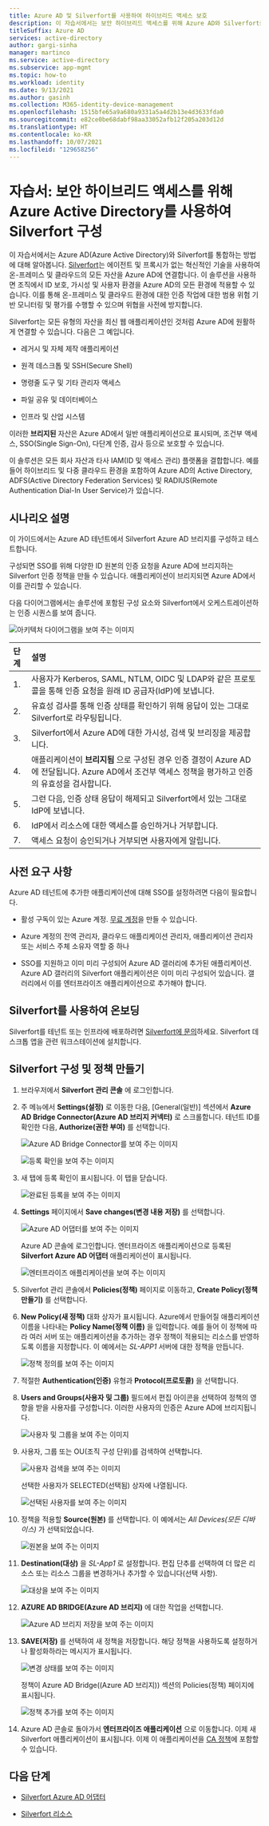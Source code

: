 ```yaml
---
title: Azure AD 및 Silverfort를 사용하여 하이브리드 액세스 보호
description: 이 자습서에서는 보안 하이브리드 액세스를 위해 Azure AD와 Silverfort를 통합하는 방법을 알아봅니다.
titleSuffix: Azure AD
services: active-directory
author: gargi-sinha
manager: martinco
ms.service: active-directory
ms.subservice: app-mgmt
ms.topic: how-to
ms.workload: identity
ms.date: 9/13/2021
ms.author: gasinh
ms.collection: M365-identity-device-management
ms.openlocfilehash: 1515bfe65a9a680a9331a5a4d2b13e4d3633fda0
ms.sourcegitcommit: e82ce0be68dabf98aa33052afb12f205a203d12d
ms.translationtype: HT
ms.contentlocale: ko-KR
ms.lasthandoff: 10/07/2021
ms.locfileid: "129658256"
---
```

# <a name="tutorial-configure-silverfort-with-azure-active-directory-for-secure-hybrid-access"></a>자습서: 보안 하이브리드 액세스를 위해 Azure Active Directory를 사용하여 Silverfort 구성

이 자습서에서는 Azure AD(Azure Active Directory)와 Silverfort를 통합하는 방법에 대해 알아봅니다. [Silverfort](https://www.silverfort.com/)는 에이전트 및 프록시가 없는 혁신적인 기술을 사용하여 온-프레미스 및 클라우드의 모든 자산을 Azure AD에 연결합니다. 이 솔루션을 사용하면 조직에서 ID 보호, 가시성 및 사용자 환경을 Azure AD의 모든 환경에 적용할 수 있습니다. 이를 통해 온-프레미스 및 클라우드 환경에 대한 인증 작업에 대한 범용 위험 기반 모니터링 및 평가를 수행할 수 있으며 위협을 사전에 방지합니다.  

Silverfort는 모든 유형의 자산을 최신 웹 애플리케이션인 것처럼 Azure AD에 원활하게 연결할 수 있습니다. 다음은 그 예입니다.

- 레거시 및 자체 제작 애플리케이션

- 원격 데스크톱 및 SSH(Secure Shell)

- 명령줄 도구 및 기타 관리자 액세스

- 파일 공유 및 데이터베이스

- 인프라 및 산업 시스템

이러한 **브리지된** 자산은 Azure AD에서 일반 애플리케이션으로 표시되며, 조건부 액세스, SSO(Single Sign-On), 다단계 인증, 감사 등으로 보호할 수 있습니다.

이 솔루션은 모든 회사 자산과 타사 IAM(ID 및 액세스 관리) 플랫폼을 결합합니다. 예를 들어 하이브리드 및 다중 클라우드 환경을 포함하여 Azure AD의 Active Directory, ADFS(Active Directory Federation Services) 및 RADIUS(Remote Authentication Dial-In User Service)가 있습니다.

## <a name="scenario-description"></a>시나리오 설명

이 가이드에서는 Azure AD 테넌트에서 Silverfort Azure AD 브리지를 구성하고 테스트합니다.

구성되면 SSO를 위해 다양한 ID 원본의 인증 요청을 Azure AD에 브리지하는 Silverfort 인증 정책을 만들 수 있습니다. 애플리케이션이 브리지되면 Azure AD에서 이를 관리할 수 있습니다.

다음 다이어그램에서는 솔루션에 포함된 구성 요소와 Silverfort에서 오케스트레이션하는 인증 시퀀스를 보여 줍니다.

![아키텍처 다이어그램을 보여 주는 이미지](./media/silverfort-azure-ad-integration/silverfort-architecture-diagram.png)

| 단계 | 설명|
|:---------|:------------|
| 1. | 사용자가 Kerberos, SAML, NTLM, OIDC 및 LDAP와 같은 프로토콜을 통해 인증 요청을 원래 ID 공급자(IdP)에 보냅니다.|
| 2. | 유효성 검사를 통해 인증 상태를 확인하기 위해 응답이 있는 그대로 Silverfort로 라우팅됩니다.|
| 3. | Silverfort에서 Azure AD에 대한 가시성, 검색 및 브리징을 제공합니다.|
| 4. | 애플리케이션이 **브리지됨** 으로 구성된 경우 인증 결정이 Azure AD에 전달됩니다. Azure AD에서 조건부 액세스 정책을 평가하고 인증의 유효성을 검사합니다.|
| 5. | 그런 다음, 인증 상태 응답이 해제되고 Silverfort에서 있는 그대로 IdP에 보냅니다. |
| 6.| IdP에서 리소스에 대한 액세스를 승인하거나 거부합니다.|
| 7. | 액세스 요청이 승인되거나 거부되면 사용자에게 알립니다. |

## <a name="prerequisites"></a>사전 요구 사항

Azure AD 테넌트에 추가한 애플리케이션에 대해 SSO를 설정하려면 다음이 필요합니다.

- 활성 구독이 있는 Azure 계정. [무료 계정](https://azure.microsoft.com/free/?WT.mc_id=A261C142F)을 만들 수 있습니다.

- Azure 계정의 전역 관리자, 클라우드 애플리케이션 관리자, 애플리케이션 관리자 또는 서비스 주체 소유자 역할 중 하나

- SSO를 지원하고 이미 미리 구성되어 Azure AD 갤러리에 추가된 애플리케이션. Azure AD 갤러리의 Silverfort 애플리케이션은 이미 미리 구성되어 있습니다. 갤러리에서 이를 엔터프라이즈 애플리케이션으로 추가해야 합니다.

## <a name="onboard-with-silverfort"></a>Silverfort를 사용하여 온보딩

Silverfort를 테넌트 또는 인프라에 배포하려면 [Silverfort에 문의](https://www.silverfort.com/)하세요. Silverfort 데스크톱 앱을 관련 워크스테이션에 설치합니다.

## <a name="configure-silverfort-and-create-a-policy"></a>Silverfort 구성 및 정책 만들기

1. 브라우저에서 **Silverfort 관리 콘솔** 에 로그인합니다.

2. 주 메뉴에서 **Settings(설정)** 로 이동한 다음, [General(일반)] 섹션에서 **Azure AD Bridge Connector(Azure AD 브리지 커넥터)** 로 스크롤합니다. 테넌트 ID를 확인한 다음, **Authorize(권한 부여)** 를 선택합니다.

   ![Azure AD Bridge Connector를 보여 주는 이미지](./media/silverfort-azure-ad-integration/azure-ad-bridge-connector.png)

   ![등록 확인을 보여 주는 이미지](./media/silverfort-azure-ad-integration/grant-permission.png)

3. 새 탭에 등록 확인이 표시됩니다. 이 탭을 닫습니다.

   ![완료된 등록을 보여 주는 이미지](./media/silverfort-azure-ad-integration/registration-completed.png)

4. **Settings** 페이지에서 **Save changes(변경 내용 저장)** 를 선택합니다.

   ![Azure AD 어댑터를 보여 주는 이미지](./media/silverfort-azure-ad-integration/silverfort-azure-ad-adapter.png)

    Azure AD 콘솔에 로그인합니다. 엔터프라이즈 애플리케이션으로 등록된 **Silverfort Azure AD 어댑터** 애플리케이션이 표시됩니다.

   ![엔터프라이즈 애플리케이션을 보여 주는 이미지](./media/silverfort-azure-ad-integration/enterprise-application.png)

5. Silverfot 관리 콘솔에서 **Policies(정책)** 페이지로 이동하고, **Create Policy(정책 만들기)** 를 선택합니다.

6. **New Policy(새 정책)** 대화 상자가 표시됩니다. Azure에서 만들어질 애플리케이션 이름을 나타내는 **Policy Name(정책 이름)** 을 입력합니다. 예를 들어 이 정책에 따라 여러 서버 또는 애플리케이션을 추가하는 경우 정책이 적용되는 리소스를 반영하도록 이름을 지정합니다. 이 예에서는 *SL-APP1* 서버에 대한 정책을 만듭니다.

   ![정책 정의를 보여 주는 이미지](./media/silverfort-azure-ad-integration/define-policy.png)

7. 적절한 **Authentication(인증)** 유형과 **Protocol(프로토콜)** 을 선택합니다.

8. **Users and Groups(사용자 및 그룹)** 필드에서 편집 아이콘을 선택하여 정책의 영향을 받을 사용자를 구성합니다. 이러한 사용자의 인증은 Azure AD에 브리지됩니다.

   ![사용자 및 그룹을 보여 주는 이미지](./media/silverfort-azure-ad-integration/user-groups.png)

9. 사용자, 그룹 또는 OU(조직 구성 단위)를 검색하여 선택합니다.

   ![사용자 검색을 보여 주는 이미지](./media/silverfort-azure-ad-integration/search-users.png)

   선택한 사용자가 SELECTED(선택됨) 상자에 나열됩니다.

   ![선택된 사용자를 보여 주는 이미지](./media/silverfort-azure-ad-integration/select-user.png)

10. 정책을 적용할 **Source(원본)** 를 선택합니다. 이 예에서는 *All Devices(모든 디바이스)* 가 선택되었습니다.

    ![원본을 보여 주는 이미지](./media/silverfort-azure-ad-integration/source.png)

11. **Destination(대상)** 을 *SL-App1* 로 설정합니다. 편집 단추를 선택하여 더 많은 리소스 또는 리소스 그룹을 변경하거나 추가할 수 있습니다(선택 사항).

    ![대상을 보여 주는 이미지](./media/silverfort-azure-ad-integration/destination.png)

12. **AZURE AD BRIDGE(Azure AD 브리지)** 에 대한 작업을 선택합니다.

    ![Azure AD 브리지 저장을 보여 주는 이미지](./media/silverfort-azure-ad-integration/save-azure-ad-bridge.png)

13. **SAVE(저장)** 를 선택하여 새 정책을 저장합니다. 해당 정책을 사용하도록 설정하거나 활성화하라는 메시지가 표시됩니다.

    ![변경 상태를 보여 주는 이미지](./media/silverfort-azure-ad-integration/change-status.png)

    정책이 Azure AD Bridge((Azure AD 브리지)) 섹션의 Policies(정책) 페이지에 표시됩니다.

    ![정책 추가를 보여 주는 이미지](./media/silverfort-azure-ad-integration/add-policy.png)

14. Azure AD 콘솔로 돌아가서 **엔터프라이즈 애플리케이션** 으로 이동합니다. 이제 새 Silverfort 애플리케이션이 표시됩니다. 이제 이 애플리케이션을 [CA 정책](../authentication/tutorial-enable-azure-mfa.md?bc=/azure/active-directory/conditional-access/breadcrumb/toc.json&toc=/azure/active-directory/conditional-access/toc.json%23create-a-conditional-access-policy)에 포함할 수 있습니다.

## <a name="next-steps"></a>다음 단계

- [Silverfort Azure AD 어댑터](https://azuremarketplace.microsoft.com/marketplace/apps/aad.silverfortazureadadapter?tab=overview)

- [Silverfort 리소스](https://www.silverfort.com/resources/)
